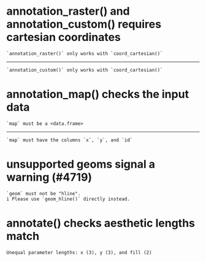 # annotation_raster() and annotation_custom() requires cartesian coordinates

    `annotation_raster()` only works with `coord_cartesian()`

---

    `annotation_custom()` only works with `coord_cartesian()`

# annotation_map() checks the input data

    `map` must be a <data.frame>

---

    `map` must have the columns `x`, `y`, and `id`

# unsupported geoms signal a warning (#4719)

    `geom` must not be "hline".
    i Please use `geom_hline()` directly instead.

# annotate() checks aesthetic lengths match

    Unequal parameter lengths: x (3), y (3), and fill (2)

